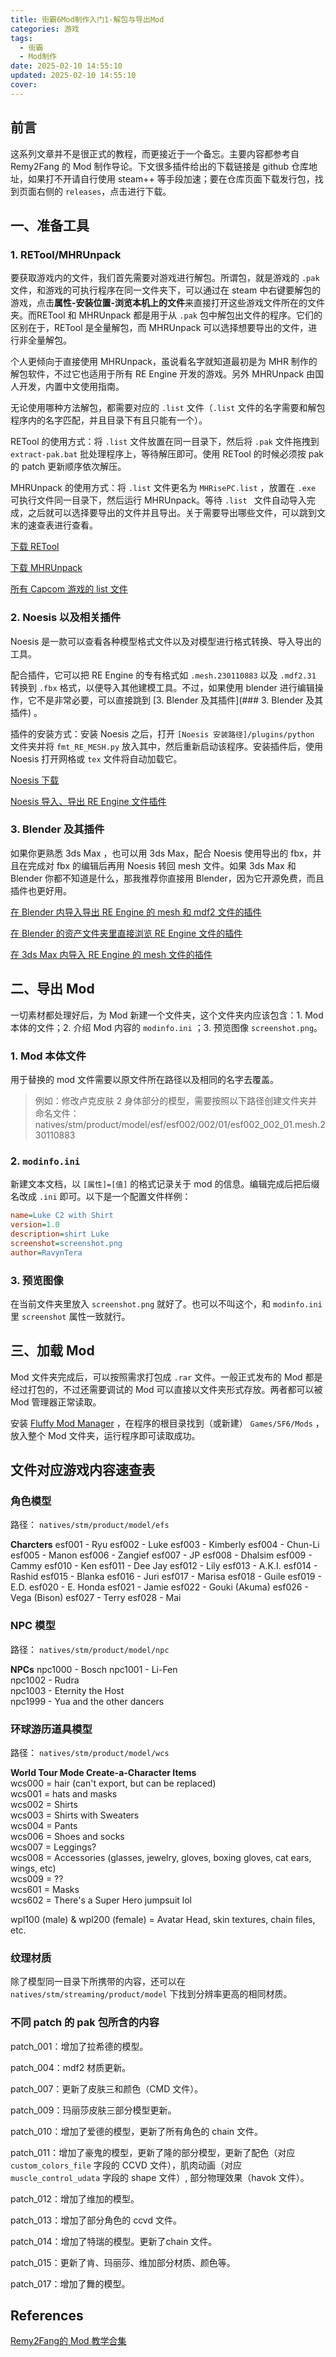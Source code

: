 ```yaml
---
title: 街霸6Mod制作入门1-解包与导出Mod
categories: 游戏
tags:
  - 街霸
  - Mod制作
date: 2025-02-10 14:55:10
updated: 2025-02-10 14:55:10
cover:
---
```

## 前言

这系列文章并不是很正式的教程，而更接近于一个备忘。主要内容都参考自 Remy2Fang 的 Mod 制作导论。下文很多插件给出的下载链接是 github 仓库地址，如果打不开请自行使用 steam++ 等手段加速；要在仓库页面下载发行包，找到页面右侧的 `releases`，点击进行下载。

## 一、准备工具

### 1. RETool/MHRUnpack

要获取游戏内的文件，我们首先需要对游戏进行解包。所谓包，就是游戏的 `.pak` 文件，和游戏的可执行程序在同一文件夹下，可以通过在 steam 中右键要解包的游戏，点击**属性-安装位置-浏览本机上的文件**来直接打开这些游戏文件所在的文件夹。而RETool 和 MHRUnpack 都是用于从 `.pak` 包中解包出文件的程序。它们的区别在于，RETool 是全量解包，而 MHRUnpack 可以选择想要导出的文件，进行非全量解包。

个人更倾向于直接使用 MHRUnpack，虽说看名字就知道最初是为 MHR 制作的解包软件，不过它也适用于所有 RE Engine 开发的游戏。另外 MHRUnpack 由国人开发，内置中文使用指南。

无论使用哪种方法解包，都需要对应的 `.list` 文件（`.list` 文件的名字需要和解包程序内的名字匹配，并且目录下有且只能有一个）。

RETool 的使用方式：将 `.list` 文件放置在同一目录下，然后将 `.pak` 文件拖拽到 `extract-pak.bat` 批处理程序上，等待解压即可。使用 RETool 的时候必须按 pak 的 patch 更新顺序依次解压。

MHRUnpack 的使用方式：将 `.list` 文件更名为 `MHRisePC.list` ，放置在 `.exe` 可执行文件同一目录下，然后运行 MHRUnpack。等待 `.list ` 文件自动导入完成，之后就可以选择要导出的文件并且导出。关于需要导出哪些文件，可以跳到文末的速查表进行查看。

[下载 RETool](https://fluffyquack.com/tools/REtool.zip)

[下载 MHRUnpack](https://www.nexusmods.com/monsterhunterrise/mods/849)

[所有 Capcom 游戏的 list 文件](https://github.com/Ekey/REE.PAK.Tool/tree/main/Projects)

### 2. Noesis 以及相关插件

Noesis 是一款可以查看各种模型格式文件以及对模型进行格式转换、导入导出的工具。

配合插件，它可以把 RE Engine 的专有格式如 `.mesh.230110883` 以及 `.mdf2.31` 转换到 `.fbx` 格式，以便导入其他建模工具。不过，如果使用 blender 进行编辑操作，它不是非常必要，可以直接跳到 [3. Blender 及其插件](### 3. Blender 及其插件) 。

插件的安装方式：安装 Noesis 之后，打开 `[Noesis 安装路径]/plugins/python` 文件夹并将  `fmt_RE_MESH.py` 放入其中，然后重新启动该程序。安装插件后，使用 Noesis 打开网格或 `tex` 文件将自动加载它。

[Noesis 下载](https://richwhitehouse.com/index.php?content=inc_projects.php&showproject=91)

[Noesis 导入、导出 RE Engine 文件插件](https://github.com/alphazolam/fmt_RE_MESH-Noesis-Plugin)

### 3. Blender 及其插件

如果你更熟悉 3ds Max ，也可以用 3ds Max，配合 Noesis 使用导出的 fbx，并且在完成对 fbx 的编辑后再用 Noesis 转回 mesh 文件。如果 3ds Max 和 Blender 你都不知道是什么，那我推荐你直接用 Blender，因为它开源免费，而且插件也更好用。



[在 Blender 内导入导出 RE Engine 的 mesh 和 mdf2 文件的插件](https://github.com/NSACloud/RE-Mesh-Editor)

[在 Blender 的资产文件夹里直接浏览 RE Engine 文件的插件](https://github.com/NSACloud/RE-Asset-Library)

[在 3ds Max 内导入 RE Engine 的 mesh 文件的插件](https://www.mediafire.com/file/jczyvcbtadoira6/RE_Engine_Mesh_v1.39b.ms.zip/file) 

## 二、导出 Mod

一切素材都处理好后，为 Mod 新建一个文件夹，这个文件夹内应该包含：1. Mod 本体的文件；2. 介绍 Mod 内容的 `modinfo.ini` ；3. 预览图像 `screenshot.png`。

### 1. Mod 本体文件

用于替换的 mod 文件需要以原文件所在路径以及相同的名字去覆盖。

> 例如：修改卢克皮肤 2 身体部分的模型，需要按照以下路径创建文件夹并命名文件：
> natives/stm/product/model/esf/esf002/002/01/esf002_002_01.mesh.230110883

### 2. `modinfo.ini`

新建文本文档，以 `[属性]=[值]` 的格式记录关于 mod 的信息。编辑完成后把后缀名改成 `.ini` 即可。以下是一个配置文件样例：

``` modinfo.ini
name=Luke C2 with Shirt
version=1.0
description=shirt Luke
screenshot=screenshot.png
author=RavynTera
```

### 3. 预览图像

在当前文件夹里放入 `screenshot.png` 就好了。也可以不叫这个，和 `modinfo.ini` 里 `screenshot` 属性一致就行。

## 三、加载 Mod

Mod 文件夹完成后，可以按照需求打包成 `.rar` 文件。一般正式发布的 Mod 都是经过打包的，不过还需要调试的 Mod 可以直接以文件夹形式存放。两者都可以被 Mod 管理器正常读取。

安装 [Fluffy Mod Manager](https://www.nexusmods.com/streetfighter6/mods/14) ，在程序的根目录找到（或新建） `Games/SF6/Mods` ，放入整个 Mod 文件夹，运行程序即可读取成功。

## 文件对应游戏内容速查表

### 角色模型

路径： `natives/stm/product/model/efs `

**Charcters**
esf001 - Ryu
esf002 - Luke
esf003 - Kimberly
esf004 - Chun-Li
esf005 - Manon
esf006 - Zangief 
esf007 - JP
esf008 - Dhalsim
esf009 - Cammy
esf010 - Ken
esf011 - Dee Jay
esf012 - Lily
esf013 - A.K.I.
esf014 - Rashid
esf015 - Blanka
esf016 - Juri
esf017 - Marisa
esf018 - Guile
esf019 - E.D.
esf020 - E. Honda
esf021 - Jamie
esf022 - Gouki (Akuma)
esf026 - Vega (Bison)
esf027 - Terry
esf028 - Mai


### NPC 模型

路径： `natives/stm/product/model/npc`

**NPCs**
npc1000 - Bosch
npc1001 - Li-Fen  
npc1002 - Rudra  
npc1003 - Eternity the Host  
npc1999 - Yua and the other dancers

### 环球游历道具模型

路径： `natives/stm/product/model/wcs`

**World Tour Mode Create-a-Character Items**  
wcs000 = hair (can't export, but can be replaced)  
wcs001 = hats and masks  
wcs002 = Shirts  
wcs003 = Shirts with Sweaters  
wcs004 = Pants  
wcs006 = Shoes and socks  
wcs007 = Leggings?  
wcs008 = Accessories (glasses, jewelry, gloves, boxing gloves, cat ears, wings, etc)  
wcs009 = ??  
wcs601 = Masks  
wcs602 = There's a Super Hero jumpsuit lol  
  
wpl100 (male) & wpl200 (female) = Avatar Head, skin textures, chain files, etc.

### 纹理材质

除了模型同一目录下所携带的内容，还可以在 `natives/stm/streaming/product/model` 下找到分辨率更高的相同材质。

### 不同 patch 的 pak 包所含的内容

patch_001：增加了拉希德的模型。

patch_004：mdf2 材质更新。

patch_007：更新了皮肤三和颜色（CMD 文件）。

patch_009：玛丽莎皮肤三部分模型更新。

patch_010：增加了爱德的模型，更新了所有角色的 chain 文件。

patch_011：增加了豪鬼的模型，更新了隆的部分模型，更新了配色（对应 `custom_colors_file` 字段的 CCVD 文件），肌肉动画（对应 ` muscle_control_udata` 字段的 shape 文件）, 部分物理效果（havok 文件）。

patch_012：增加了维加的模型。

patch_013：增加了部分角色的 ccvd 文件。

patch_014：增加了特瑞的模型。更新了chain 文件。

patch_015：更新了肯、玛丽莎、维加部分材质、颜色等。

patch_017：增加了舞的模型。

## References

[Remy2Fang的 Mod 教学合集](https://www.tumblr.com/remy2fang/748342653516742656/street-fighter-6-modding-guide-and-tutorial)
